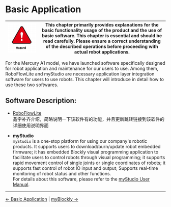 # Basic Application

| <img src="../resources/5-BasicApplication/5.2//danger.png" alt="img-1" width="600" height=“auto” />       | This chapter primarily provides explanations for the basic functionality usage of the product and the use of basic software. This chapter is essential and should be read carefully. Please ensure a correct understanding of the described operations before proceeding with actual robot applications. |
|------------------------|-------------------|


For the Mercury A1 model, we have launched software specifically designed for robot application and maintenance for our users to use. Among them, RoboFlowLite and myStudio are necessary application layer integration software for users to use robots. This chapter will introduce in detail how to use these two softwares.

## Software Description:

- [RoboFlowLite](./5.2-ApplicationUse/5.2.1-myblockly/320m5/README.md)<br>
鑫宇补齐介绍，简略说明一下该软件有的功能，并且更新跳转链接到该软件的详细使用说明界面<br>


- **myStudio**<br>
    `myStudio` is a one-stop platform for using our company's robotic products. It supports users to download/burn/update robot embedded firmware; it has embedded Blockly visual programming application to facilitate users to control robots through visual programming; it supports rapid movement control of single joints or single coordinates of robots; it supports fast control of robot IO input and output; Supports real-time monitoring of robot status and other functions. <br>
    For details about this software, please refer to the [myStudio User Manual](). <br>

----
[← Basic Application](../../README.md) | [myBlockly →](../../5.2-ApplicationUse/5.2.1-myblockly/320m5/README.md)